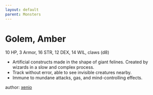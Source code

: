 ```yaml
---
layout: default
parent: Monsters
---
```

# Golem, Amber
10 HP, 3 Armor, 16 STR, 12 DEX, 14 WIL, claws (d8)  
- Artificial constructs made in the shape of giant felines.   Created by wizards in a slow and complex process.  
- Track without error, able to see invisible creatures nearby.  
- Immune to mundane attacks, gas, and mind-controlling effects.  

author: [xenio](https://xenioinabottle.blogspot.com)
